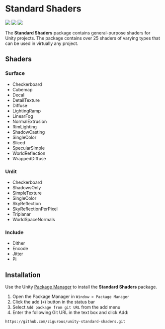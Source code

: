 # Standard Shaders

[![](https://img.shields.io/badge/github-repo-blue?logo=github)](https://github.com/zigurous/unity-standard-shaders) [![](https://img.shields.io/github/package-json/v/zigurous/unity-standard-shaders)](https://github.com/zigurous/unity-standard-shaders/releases) [![](https://img.shields.io/github/license/zigurous/unity-standard-shaders)](https://github.com/zigurous/unity-standard-shaders/blob/main/LICENSE.md)

The **Standard Shaders** package contains general-purpose shaders for Unity projects. The package contains over 25 shaders of varying types that can be used in virtually any project.

## Shaders

### Surface

- Checkerboard
- Cubemap
- Decal
- DetailTexture
- Diffuse
- LightingRamp
- LinearFog
- NormalExtrusion
- RimLighting
- ShadowCasting
- SingleColor
- Sliced
- SpecularSimple
- WorldReflection
- WrappedDiffuse

### Unlit

- Checkerboard
- ShadowsOnly
- SimpleTexture
- SingleColor
- SkyReflection
- SkyReflectionPerPixel
- Triplanar
- WorldSpaceNormals

### Include

- Dither
- Encode
- Jitter
- Pi

## Installation

Use the Unity [Package Manager](https://docs.unity3d.com/Manual/upm-ui.html) to install the **Standard Shaders** package.

1. Open the Package Manager in `Window > Package Manager`
2. Click the add (`+`) button in the status bar
3. Select `Add package from git URL` from the add menu
4. Enter the following Git URL in the text box and click Add:

```
https://github.com/zigurous/unity-standard-shaders.git
```
